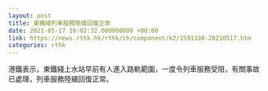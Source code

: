 ```yaml
---
layout: post
title: 東鐵綫列車服務陸續回復正常
date: 2021-05-17 16:02:32.000000000 +08:00
link: https://news.rthk.hk/rthk/ch/component/k2/1591330-20210517.htm
categories: rthk
---
```


港鐵表示，東鐵綫上水站早前有人進入路軌範圍，一度令列車服務受阻，有關事故已處理，列車服務陸續回復正常。
